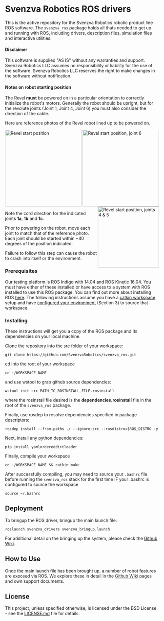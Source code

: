 # Svenzva Robotics ROS drivers

This is the active repository for the Svenzva Robotics robotic product line ROS software.
The `svenzva_ros` package holds all thats needed to get up and running with ROS, including drivers, description files, simulation files and interactive utilities.

#### Disclaimer
This software is supplied "AS IS" without any warranties and support.
Svenzva Robotics LLC assumes no responsibility or liability for the use of the software. 
Svenzva Robotics LLC reserves the right to make changes in the software without notification. 

#### Notes on robot starting position
The Revel **must** be powered on in a particular orientation to correctly initialize the robot's motors. Generally the robot should be upright, but for the revolute joints (Joint 1, Joint 4, Joint 6) you must also consider the direction of the cable.

Here are reference photos of the Revel robot lined up to be powered on.

<img src="http://svenzva.com/wp-content/uploads/robot_starting_position.jpg" alt="Revel start position" width="250" align="middle"/>
<img src="http://svenzva.com/wp-content/uploads/revel_starting_position_2.jpg" alt="Revel start position, joint 6" width="250" align="right"/>
<img src="http://svenzva.com/wp-content/uploads/revel_starting_position_3.jpg" alt="Revel start position, joints 4 & 5" width="200" align="right"/>

Note the cord direction for the indicated joints **1a**, **1b** and **1c**. 

Prior to powering on the robot, move each joint to match that of the reference photo. Each joint should be started within ~40 degrees of the position indicated.

Failure to follow this step can cause the robot to crash into itself or the environment.


### Prerequisites

Our testing platform is ROS Indigo with 14.04 and ROS Kinetic 16.04. You must have either of these installed or  have access to a system with ROS installed to use this ROS package.
You can find out more about installing ROS [here](http://wiki.ros.org/kinetic/Installation).
The following instructions assume you have a [catkin workspace](http://wiki.ros.org/catkin/Tutorials/create_a_workspace) setup and have [configured your environment](http://wiki.ros.org/ROS/Tutorials/InstallingandConfiguringROSEnvironment) (Section 3) to source that workspace.

### Installing

These instructions will get you a copy of the ROS package and its dependencies on your local machine.

Clone the repository into the src folder of your workspace:
```
git clone https://github.com/SvenzvaRobotics/svenzva_ros.git
```
cd into the root of your workspace 
```
cd ~/WORKSPACE_NAME
```
and use wstool to grab github source dependencies:
```
wstool init src PATH_TO_ROSINSTALL_FILE.rosinstall
```
where the rosinstall file desired is the __dependencies.rosinstall__ file in the root of the `svenzva_ros` package.

Finally, use rosdep to resolve dependencies specified in package descriptors:
```
rosdep install --from-paths ./ --ignore-src --rosdistro=$ROS_DISTRO -y
```

Next, install any python dependencies:
```
pip install yamlordereddictloader
```
Finally, compile your workspace
```
cd ~/WORKSPACE_NAME && catkin_make
```
After successfully compiling, you may need to source your `.bashrc` file before running the `svenzva_ros` stack for the first time IF your .bashrc is configured to source the workspace
```
source ~/.bashrc
```

## Deployment

To bringup the ROS driver, bringup the main launch file:
```
roslaunch svenzva_drivers svenzva_bringup.launch
```

For additional detail on the bringing up the system, please check the [Github Wiki](https://github.com/SvenzvaRobotics/svenzva_ros/wiki).

## How to Use

Once the main launch file has been brought up, a number of robot features are exposed via ROS. 
We explore these in detail in the [Github Wiki](https://github.com/SvenzvaRobotics/svenzva_ros/wiki) pages and own support documents.

## License

This project, unless specified otherwise, is licensed under the BSD License - see the [LICENSE.md](LICENSE.md)   file for details.

